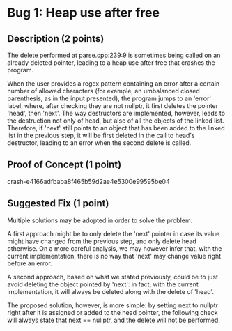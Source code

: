 # Bug 1: Heap use after free


## Description (2 points)
The delete performed at parse.cpp:239:9 is sometimes being called on an already deleted pointer, leading to a heap use after free that crashes the program.

When the user provides a regex pattern containing an error after a certain number of allowed characters (for example, an umbalanced closed parenthesis, as in the input presented), the program jumps to an 'error' label, where, after checking they are not nullptr, it first deletes the pointer 'head', then 'next'. The way destructors are implemented, however, leads to the destruction not only of head, but also of all the objects of the linked list. Therefore, if 'next' still points to an object that has been added to the linked list in the previous step, it will be first deleted in the call to head's destructor, leading to an error when the second delete is called.

## Proof of Concept (1 point)

crash-e4166adfbaba8f465b59d2ae4e5300e99595be04


## Suggested Fix (1 point)
Multiple solutions may be adopted in order to solve the problem.

A first approach might be to only delete the 'next' pointer in case its value might have changed from the previous step, and only delete head otherwise. On a more careful analysis, we may however infer that, with the current implementation, there is no way that 'next' may change value right before an error.

A second approach, based on what we stated previously, could be to just avoid deleting the object pointed by 'next': in fact, with the current implementation, it will always be deleted along with the delete of 'head'.

The proposed solution, however, is more simple: by setting next to nullptr right after it is assigned or added to the head pointer, the following check will always state that next == nullptr, and the delete will not be performed.
